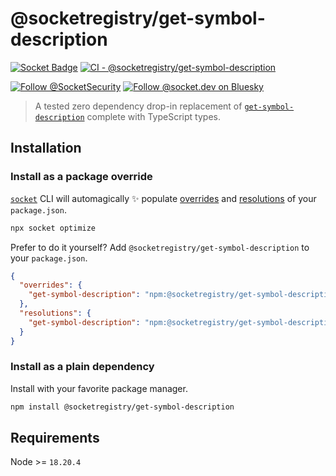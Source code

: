 # @socketregistry/get-symbol-description

[![Socket Badge](https://socket.dev/api/badge/npm/package/@socketregistry/get-symbol-description)](https://socket.dev/npm/package/@socketregistry/get-symbol-description)
[![CI - @socketregistry/get-symbol-description](https://github.com/SocketDev/socket-registry/actions/workflows/ci.yml/badge.svg)](https://github.com/SocketDev/socket-registry/actions/workflows/ci.yml)

[![Follow @SocketSecurity](https://img.shields.io/twitter/follow/SocketSecurity?style=social)](https://twitter.com/SocketSecurity)
[![Follow @socket.dev on Bluesky](https://img.shields.io/badge/Follow-@socket.dev-1DA1F2?style=social&logo=bluesky)](https://bsky.app/profile/socket.dev)

> A tested zero dependency drop-in replacement of
> [`get-symbol-description`](https://socket.dev/npm/package/get-symbol-description)
> complete with TypeScript types.

## Installation

### Install as a package override

[`socket`](https://socket.dev/npm/package/socket) CLI will automagically ✨
populate
[overrides](https://docs.npmjs.com/cli/v9/configuring-npm/package-json#overrides)
and [resolutions](https://yarnpkg.com/configuration/manifest#resolutions) of
your `package.json`.

```sh
npx socket optimize
```

Prefer to do it yourself? Add `@socketregistry/get-symbol-description` to your
`package.json`.

```json
{
  "overrides": {
    "get-symbol-description": "npm:@socketregistry/get-symbol-description@^1"
  },
  "resolutions": {
    "get-symbol-description": "npm:@socketregistry/get-symbol-description@^1"
  }
}
```

### Install as a plain dependency

Install with your favorite package manager.

```sh
npm install @socketregistry/get-symbol-description
```

## Requirements

Node >= `18.20.4`
